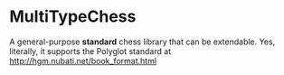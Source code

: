 # MultiTypeChess
A general-purpose **standard** chess library that can be extendable. Yes, literally, it supports the Polyglot standard at http://hgm.nubati.net/book_format.html

